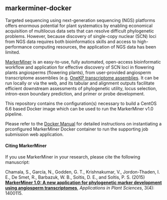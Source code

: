 markerminer-docker
---
Targeted sequencing using next-generation sequencing (NGS) platforms offers enormous potential for plant systematics
by enabling economical acquisition of multilocus data sets that can resolve difficult phylogenetic problems. However,
because discovery of single-copy nuclear (SCN) loci from NGS data requires both bioinformatics skills and access to
high-performance computing resources, the application of NGS data has been limited.

[MarkerMiner](http://www.bioone.org/doi/full/10.3732/apps.1400115) is an easy-to-use, fully automated, open-access
bioinformatic workflow and application for effective discovery of SCN loci in flowering plants angiosperms
(flowering plants), from user-provided angiosperm transcriptome assemblies (e.g. [OneKP transcriptome assemblies](http://onekp.com).
It can be run locally or via the web, and its tabular and alignment outputs facilitate efficient
downstream assessments of phylogenetic utility, locus selection, intron-exon boundary prediction, and primer
or probe development.

This repository contains the configuration(s) necessary to build a CentOS 6.6 based Docker image which can be
used to run the MarkerMiner v1.0 pipeline.

Please refer to the [Docker Manual](https://www.bitbucket.org/srikarchamala/markerminer/src/HEAD/Docs/docker_MANUAL.md?at=master) 
for detailed instructions on instantiating a prconfigured MarkerMiner Docker container to run the supporting job submission web
application.

#### Citing MarkerMiner
If you use MarkerMiner in your research, please cite the following manuscript:

Chamala, S., García, N., Godden, G. T., Krishnakumar, V., Jordon-Thaden, I. E., De Smet, R., Barbazuk,
W. B., Soltis, D. E., and Soltis, P. S. (2015) **[MarkerMiner 1.0: A new application for phylogenetic
marker development using angiosperm transcriptomes](http://www.bioone.org/doi/full/10.3732/apps.1400115)**, *Applications in Plant Sciences*, 3(4): 1400115.
